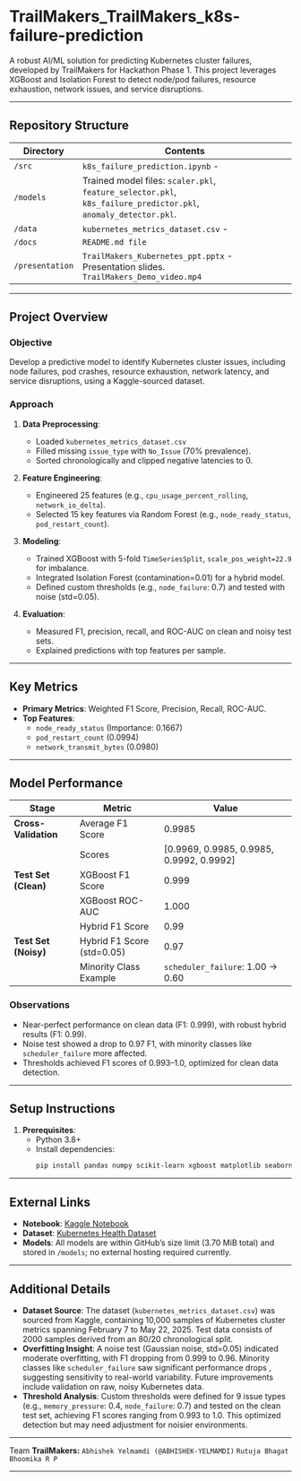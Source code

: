 # TrailMakers_TrailMakers_k8s-failure-prediction

A robust AI/ML solution for predicting Kubernetes cluster failures, developed by TrailMakers for Hackathon Phase 1. This project leverages XGBoost and Isolation Forest to detect node/pod failures, resource exhaustion, network issues, and service disruptions.

---

## Repository Structure

| Directory       | Contents                                                                 |
|-----------------|-------------------------------------------------------------------------|
| `/src`          | `k8s_failure_prediction.ipynb` -  |
| `/models`       | Trained model files: `scaler.pkl`, `feature_selector.pkl`, `k8s_failure_predictor.pkl`, `anomaly_detector.pkl`. |
| `/data`         | `kubernetes_metrics_dataset.csv` - |
| `/docs`         | `README.md file `                  |
| `/presentation` | `TrailMakers_Kubernetes_ppt.pptx` - Presentation slides.<br>`TrailMakers_Demo_video.mp4`  |

---

## Project Overview

### Objective
Develop a predictive model to identify Kubernetes cluster issues, including node failures, pod crashes, resource exhaustion, network latency, and service disruptions, using a Kaggle-sourced dataset.

### Approach
1. **Data Preprocessing**:
   - Loaded `kubernetes_metrics_dataset.csv` 
   - Filled missing `issue_type` with `No_Issue` (70% prevalence).
   - Sorted chronologically and clipped negative latencies to 0.

2. **Feature Engineering**:
   - Engineered 25 features (e.g., `cpu_usage_percent_rolling`, `network_io_delta`).
   - Selected 15 key features via Random Forest (e.g., `node_ready_status`, `pod_restart_count`).

3. **Modeling**:
   - Trained XGBoost with 5-fold `TimeSeriesSplit`, `scale_pos_weight=22.9` for imbalance.
   - Integrated Isolation Forest (contamination=0.01) for a hybrid model.
   - Defined custom thresholds (e.g., `node_failure`: 0.7) and tested with noise (std=0.05).

4. **Evaluation**:
   - Measured F1, precision, recall, and ROC-AUC on clean and noisy test sets.
   - Explained predictions with top features per sample.

---

## Key Metrics
- **Primary Metrics**: Weighted F1 Score, Precision, Recall, ROC-AUC.
- **Top Features**:
  - `node_ready_status` (Importance: 0.1667)
  - `pod_restart_count` (0.0994)
  - `network_transmit_bytes` (0.0980)

---

## Model Performance
| Stage               | Metric                  | Value  |
|---------------------|-------------------------|--------|
| **Cross-Validation**| Average F1 Score        | 0.9985 |
|                    | Scores                  | [0.9969, 0.9985, 0.9985, 0.9992, 0.9992] |
| **Test Set (Clean)**| XGBoost F1 Score        | 0.999  |
|                    | XGBoost ROC-AUC         | 1.000  |
|                    | Hybrid F1 Score         | 0.99   |
| **Test Set (Noisy)**| Hybrid F1 Score (std=0.05) | 0.97   |
|                    | Minority Class Example  | `scheduler_failure`: 1.00 → 0.60 |

### Observations
- Near-perfect performance on clean data (F1: 0.999), with robust hybrid results (F1: 0.99).
- Noise test showed a drop to 0.97 F1, with minority classes like `scheduler_failure` more affected.
- Thresholds achieved F1 scores of 0.993–1.0, optimized for clean data detection.

---

## Setup Instructions
1. **Prerequisites**:
   - Python 3.8+
   - Install dependencies:
     ```bash
     pip install pandas numpy scikit-learn xgboost matplotlib seaborn


---

## External Links
- **Notebook**: [Kaggle Notebook](https://www.kaggle.com/code/abhishekyelmamdiii/k8s-failure-prediction-ipynb/)
- **Dataset**: [Kubernetes Health Dataset](https://www.kaggle.com/datasets/abhishekyelmamdiii/kubernetes-health-ds1)
- **Models**: All models are within GitHub’s size limit (3.70 MiB total) and stored in `/models`; no external hosting required currently.
 
---

## Additional Details
- **Dataset Source**: The dataset (`kubernetes_metrics_dataset.csv`) was sourced from Kaggle, containing 10,000 samples of Kubernetes cluster metrics spanning February 7 to May 22, 2025. Test data consists of 2000 samples derived from an 80/20 chronological split.
- **Overfitting Insight**: A noise test (Gaussian noise, std=0.05) indicated moderate overfitting, with F1 dropping from 0.999 to 0.96. Minority classes like `scheduler_failure` saw significant performance drops , suggesting sensitivity to real-world variability. Future improvements include validation on raw, noisy Kubernetes data.
- **Threshold Analysis**: Custom thresholds were defined for 9 issue types (e.g., `memory_pressure`: 0.4, `node_failure`: 0.7) and tested on the clean test set, achieving F1 scores ranging from 0.993 to 1.0. This optimized detection but may need adjustment for noisier environments.

---

Team
**TrailMakers:**
`Abhishek Yelmamdi (@ABHISHEK-YELMAMDI)`
`Rutuja Bhagat`
`Bhoomika R P`

---

